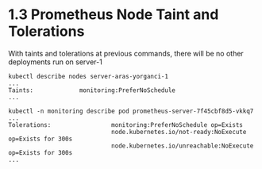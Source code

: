 # 1.3 Prometheus Node Taint and Tolerations

With taints and tolerations at previous commands, there will be no other deployments run on server-1

```
kubectl describe nodes server-aras-yorganci-1
...
Taints:             monitoring:PreferNoSchedule
...
```

```
kubectl -n monitoring describe pod prometheus-server-7f45cbf8d5-vkkq7
...
Tolerations:                 monitoring:PreferNoSchedule op=Exists
                             node.kubernetes.io/not-ready:NoExecute op=Exists for 300s
                             node.kubernetes.io/unreachable:NoExecute op=Exists for 300s
...
```
